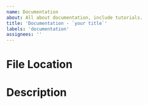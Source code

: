 ```yaml
---
name: Documentation
about: All about documentation, include tutorials.
title: 'Documentation - `your title`'
labels: 'documentation'
assignees: ''
---
```



# File Location

# Description

<!-- send a screenshot is a better -->


